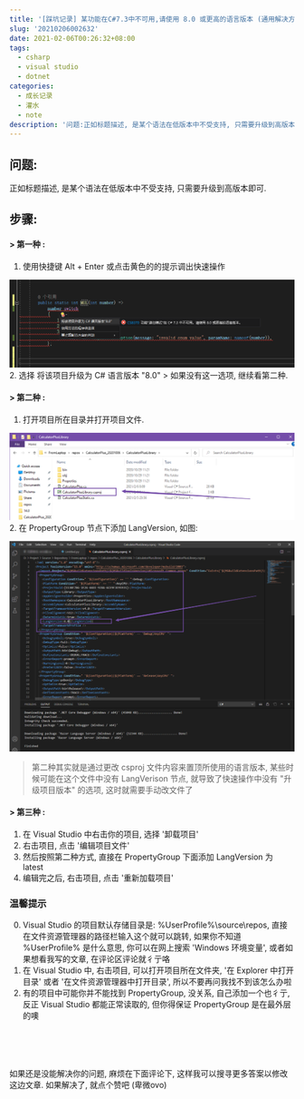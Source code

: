 ```yaml
---
title: '[踩坑记录] 某功能在C#7.3中不可用,请使用 8.0 或更高的语言版本 (通用解决方案)'
slug: '20210206002632'
date: 2021-02-06T00:26:32+08:00
tags:
  - csharp
  - visual studio
  - dotnet
categories:
  - 成长记录
  - 灌水
  - note
description: '问题:正如标题描述, 是某个语法在低版本中不受支持, 只需要升级到高版本即可.步骤:> 第一种 :使用快捷键 Alt + Enter 或点击黄色的的提示调出快速操作选择 将该项目升级为 C# 语言版本 “8.0”如果没有这一选项, 继续看第二种.> 第二种 :打开项目所在目录并打开项目文件.在 PropertyGroup 节点下添加 LangVersion, 如图:第二种其实就是通过更改 csproj 文件内容来置顶所使用的语言版本, 某些时候可能在这个'
---
```


## 问题:

正如标题描述, 是某个语法在低版本中不受支持, 只需要升级到高版本即可.

## 步骤:

#### **> 第一种 :**

1. 使用快捷键 Alt + Enter 或点击黄色的的提示调出快速操作
    
![](images/20200917143210762.png)
2. 选择 将该项目升级为 C# 语言版本 "8.0"
    > 如果没有这一选项, 继续看第二种.


#### **> 第二种 :**


1. 打开项目所在目录并打开项目文件.
    
![](images/20210206001925422.png)
2. 在 PropertyGroup 节点下添加 LangVersion, 如图:
    
![](images/20210206002242856.png)

> 第二种其实就是通过更改 csproj 文件内容来置顶所使用的语言版本, 某些时候可能在这个文件中没有 LangVerison 节点, 就导致了快速操作中没有 "升级项目版本" 的选项, 这时就需要手动改文件了


#### **> 第三种 :**


1. 在 Visual Studio 中右击你的项目, 选择 '卸载项目'
2. 右击项目, 点击 '编辑项目文件'
3. 然后按照第二种方式, 直接在 PropertyGroup 下面添加 LangVersion 为 latest
4. 编辑完之后, 右击项目, 点击 '重新加载项目'



### 温馨提示

0. Visual Studio 的项目默认存储目录是: %UserProfile%\source\repos, 直接在文件资源管理器的路径栏输入这个就可以跳转, 如果你不知道 %UserProfile% 是什么意思, 你可以在网上搜索 'Windows 环境变量', 或者如果想看我写的文章, 在评论区评论就彳亍咯
1. 在 Visual Studio 中, 右击项目, 可以打开项目所在文件夹, '在 Explorer 中打开目录' 或者 '在文件资源管理器中打开目录', 所以不要再问我找不到该怎么办啦
2. 有的项目中可能你并不能找到 PropertyGroup, 没关系, 自己添加一个也彳亍, 反正 Visual Studio 都能正常读取的, 但你得保证 PropertyGroup 是在最外层的噢


<br/><br/><br/><br/>
如果还是没能解决你的问题, 麻烦在下面评论下, 这样我可以搜寻更多答案以修改这边文章.
如果解决了, 就点个赞吧 (卑微ovo)
